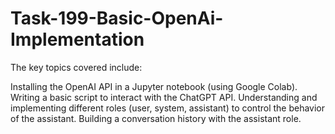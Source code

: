 # Task-199-Basic-OpenAi-Implementation

The key topics covered include:

Installing the OpenAI API in a Jupyter notebook (using Google Colab).
Writing a basic script to interact with the ChatGPT API.
Understanding and implementing different roles (user, system, assistant) to control the behavior of the assistant.
Building a conversation history with the assistant role.
